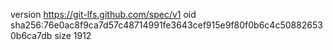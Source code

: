 version https://git-lfs.github.com/spec/v1
oid sha256:76e0ac8f9ca7d57c48714991fe3643cef915e9f80f0b6c4c508826530b6ca7db
size 1912
